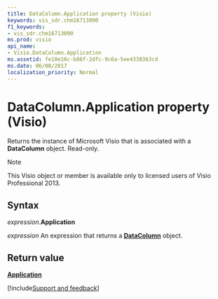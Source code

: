 ```yaml
---
title: DataColumn.Application property (Visio)
keywords: vis_sdr.chm16713090
f1_keywords:
- vis_sdr.chm16713090
ms.prod: visio
api_name:
- Visio.DataColumn.Application
ms.assetid: fe10e16c-b86f-2dfc-9c6a-5ee4330363cd
ms.date: 06/08/2017
localization_priority: Normal
---
```



# DataColumn.Application property (Visio)

Returns the instance of Microsoft Visio that is associated with a **DataColumn** object. Read-only.

> [!NOTE] 
> This Visio object or member is available only to licensed users of Visio Professional 2013.


## Syntax

_expression_.**Application**

_expression_ An expression that returns a **[DataColumn](Visio.DataColumn.md)** object.


## Return value

**[Application](visio.application.md)**

[!include[Support and feedback](~/includes/feedback-boilerplate.md)]